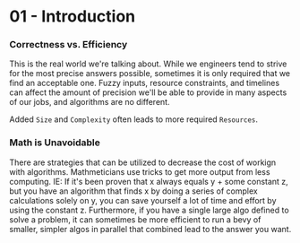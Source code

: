 # 01 - Introduction

### Correctness vs. Efficiency
This is the real world we're talking about. While we engineers tend to strive for the most precise answers possible, sometimes it is only required that we find an acceptable one. Fuzzy inputs, resource constraints, and timelines can affect the amount of precision we'll be able to provide in many aspects of our jobs, and algorithms are no different.

Added `Size` and `Complexity` often leads to more required `Resources`.

### Math is Unavoidable
There are strategies that can be utilized to decrease the cost of workign with algorithms. Mathmeticians use tricks to get more output from less computing. IE: If it's been proven that x always equals y + some constant z, but you have an algorithm that finds x by doing a series of complex calculations solely on y, you can save yourself a lot of time and effort by using the constant z. Furthermore, if you have a single large algo defined to solve a problem, it can sometimes be more efficient to run a bevy of smaller, simpler algos in parallel that combined lead to the answer you want.
